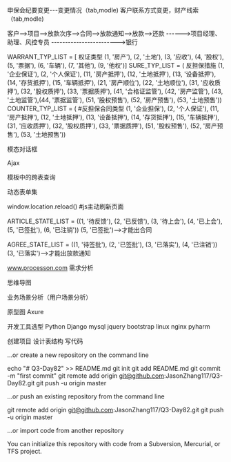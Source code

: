 申保会纪要变更---变更情况（tab,modle)
客户联系方式变更，财产线索（tab,modle)

客户-->项目-->放款次序-->合同-->放款通知-->放款-->还款
------>项目经理、助理、风控专员
------------------------>银行

WARRANT_TYP_LIST = [ 权证类型
        (1, '房产'), (2, '土地'), (3, '应收'), (4, '股权'),
        (5, '票据'), (6, '车辆'), (7, '其他'), (9, '他权')]
SURE_TYP_LIST = ( 反担保措施
        (1, '企业保证'), (2, '个人保证'),
        (11, '房产抵押'), (12, '土地抵押'), (13, '设备抵押'), (14, '存货抵押'), (15, '车辆抵押'),
        (21, '房产顺位'), (22, '土地顺位'),
        (31, '应收质押'), (32, '股权质押'), (33, '票据质押'),
        (41, '合格证监管'), (42, '房产监管'), (43, '土地监管'),(44, '票据监管'),
        (51, '股权预售'), (52, '房产预售'), (53, '土地预售'))
COUNTER_TYP_LIST = ( #反担保合同类型
        (1, '企业担保'), (2, '个人保证'),
        (11, '房产抵押'), (12, '土地抵押'), (13, '设备抵押'), (14, '存货抵押'), (15, '车辆抵押'),
        (31, '应收质押'), (32, '股权质押'), (33, '票据质押'),
        (51, '股权预售'), (52, '房产预售'), (53, '土地预售'))

模态对话框

Ajax

模板中的跨表查询

动态表单集

window.location.reload() #js主动刷新页面

ARTICLE_STATE_LIST = ((1, '待反馈'), (2, '已反馈'), (3, '待上会'),
                          (4, '已上会'), (5, '已签批'), (6, '已注销'))
                          (5, '已签批')-->才能出合同

AGREE_STATE_LIST = ((1, '待签批'), (2, '已签批'),
                        (3, '已落实'), (4, '已注销'))
                            (3, '已落实')-->才能出放款通知

www.processon.com
需求分析

思维导图

业务场景分析（用户场景分析）

原型图
    Axure

开发工具选型
    Python
    Django
    mysql
    jquery
    bootstrap
    linux
    nginx
    pyharm

创建项目
    设计表结构
    写代码

…or create a new repository on the command line

echo "# Q3-Day82" >> README.md
git init
git add README.md
git commit -m "first commit"
git remote add origin git@github.com:JasonZhang117/Q3-Day82.git
git push -u origin master

…or push an existing repository from the command line

git remote add origin git@github.com:JasonZhang117/Q3-Day82.git
git push -u origin master

…or import code from another repository

You can initialize this repository with code from a Subversion, Mercurial, or TFS project.